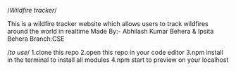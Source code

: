 /*Wildfire tracker*/

This is a wildfire tracker website which allows users to track wildfires around the world in realtime
Made By:-
  Abhilash Kumar Behera & Ipsita Behera
  Branch:CSE
  
/*to use*/
1.clone this repo 
2.open this repo in your code editor 
3.npm install
  in the terminal to install all modules
4.npm start
  to preview on your localhost
